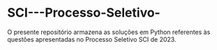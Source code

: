 # SCI---Processo-Seletivo-
O presente repositório armazena as soluções em Python referentes às questões apresentadas no Processo Seletivo  SCI de 2023.
